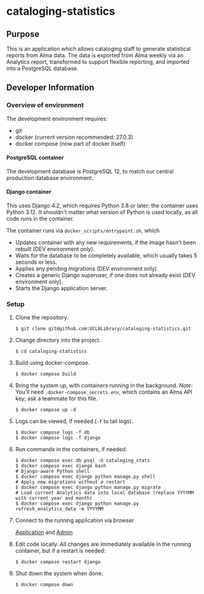 # cataloging-statistics

## Purpose

This is an application which allows cataloging staff to generate statistical reports from Alma data.
The data is exported from Alma weekly via an Analytics report, transformed to support flexible reporting,
and imported into a PostgreSQL database.

## Developer Information

### Overview of environment

The development environment requires:
* git
* docker (current version recommended: 27.0.3)
* docker compose (now part of docker itself)

#### PostgreSQL container

The development database is PostgreSQL 12, to match our central production database environment.

#### Django container

This uses Django 4.2, which requires Python 3.8 or later; the container uses Python 3.12.
It shouldn't matter what version of Python is used locally, as all code runs in the container.

The container runs via `docker_scripts/entrypoint.sh`, which
* Updates container with any new requirements, if the image hasn't been rebuilt (DEV environment only).
* Waits for the database to be completely available, which usually takes 5 seconds or less.
* Applies any pending migrations (DEV environment only).
* Creates a generic Django superuser, if one does not already exist (DEV environment only).
* Starts the Django application server.

### Setup
1. Clone the repository.

   `$ git clone git@github.com:UCLALibrary/cataloging-statistics.git`

2. Change directory into the project.

   `$ cd cataloging-statistics`

3. Build using docker-compose.

   `$ docker compose build`

4. Bring the system up, with containers running in the background.  *Note*: You'll need 
`.docker-compose_secrets.env`, which contains an Alma API key; ask a teammate for this file.

   `$ docker compose up -d`

5. Logs can be viewed, if needed (`-f` to tail logs).

   ```
   $ docker compose logs -f db
   $ docker compose logs -f django
   ```

6. Run commands in the containers, if needed.

   ```
   $ docker compose exec db psql -U cataloging_stats
   $ docker compose exec django bash
   # Django-aware Python shell
   $ docker compose exec django python manage.py shell
   # Apply new migrations without a restart
   $ docker compose exec django python manage.py migrate
   # Load current Analytics data into local database (replace YYYYMM with current year and month)
   $ docker compose exec django python manage.py refresh_analytics_data -m YYYYMM
   ```

7. Connect to the running application via browser

   [Application](http://127.0.0.1:8000) and [Admin](http://127.0.0.1:8000/admin)

8. Edit code locally.  All changes are immediately available in the running container, but if a restart is needed:

   `$ docker compose restart django`

9. Shut down the system when done.

   `$ docker compose down`
